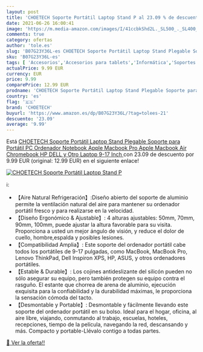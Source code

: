 ```yaml
---
layout: post
title: 'CHOETECH Soporte Portátil Laptop Stand P al 23.09 % de descuento'
date: 2021-06-26 16:00:41
image: 'https://m.media-amazon.com/images/I/41ccbkShd2L._SL500_._SL400_.jpg'
comments: true
category: ofertas
author: 'tole.es'
slug: 'B07G23Y36L-es CHOETECH Soporte Portátil Laptop Stand Plegable Soporte...'
sku: 'B07G23Y36L-es'
tags: [ 'Accesorios','Accesorios para tablets','Informática','Soportes para tablets','apple','choetech', ]
actualPrice: 9.99 EUR
currency: EUR
price: 9.99
comparePrice: 12.99 EUR
prodname: 'CHOETECH Soporte Portátil Laptop Stand Plegable Soporte para Portátil  PC  Ordenador  Notebook  Apple Macbook Pro Apple Macbook Air  Chromebook  HP  DELL y Otro Laptop  9-17 Inch '
country: 'es'
flag: '🇪🇸'
brand: 'CHOETECH'
buyurl: 'https://www.amazon.es/dp/B07G23Y36L/?tag=tolees-21'
descuento: '23.09'
average: '9.99'
---
```


Está [CHOETECH Soporte Portátil Laptop Stand Plegable Soporte para Portátil  PC  Ordenador  Notebook  Apple Macbook Pro Apple Macbook Air  Chromebook  HP  DELL y Otro Laptop  9-17 Inch ](https://www.amazon.es/dp/B07G23Y36L/?tag=tolees-21) con 23.09 de descuento por 9.99 EUR (original: 12.99 EUR) en el siguiente enlace!

[![CHOETECH Soporte Portátil Laptop Stand P](https://m.media-amazon.com/images/I/41ccbkShd2L._SL500_._SL400_.jpg)](https://www.amazon.es/dp/B07G23Y36L/?tag=tolees-21)

ℹ️:

- 【Aire Natural Refrigeración】:Diseño abierto del soporte de aluminio permite la ventilación natural del aire para mantener su ordenador portátil fresco y para realizarse en la velocidad.
- 【Diseño Ergonómico & Ajustable】: 4 alturas ajustables: 50mm, 70mm, 90mm, 100mm, puede ajustar la altura favorable para su visita. Proporciona a usted un mejor ángulo de visión, y reduce el dolor de cuello, hombre,espalda y posibles lesiones.
- 【Compatibilidad Amplia】: Este soporte del ordenador portátil cabe todos los portátiles de 9-17 pulgadas, como MacBook, MacBook Pro, Lenovo ThinkPad, Dell Inspiron XPS, HP, ASUS, y otros ordenadores portátiles.
- 【Estable & Durable】: Los cojines antideslizante del silicón pueden no sólo asegurar su equipo, pero también protegen su equipo contra el rasguño. El estante que chorrea de arena de aluminio, ejecución exquisita para la confiabilidad y la durabilidad máximas, le proporciona la sensación cómoda del tacto.
- 【Desmontable y Portable】: Desmontable y fácilmente llevando este soporte del ordenador portátil en su bolso. Ideal para el hogar, oficina, al aire libre, viajando, conmutando al trabajo, escuelas, hoteles, recepciones, tiempo de la película, navegando la red, descansando y más. Compacto y portable-Llévalo contigo a todas partes. 

[🛒 Ver la oferta!!](https://www.amazon.es/dp/B07G23Y36L/?tag=tolees-21)
